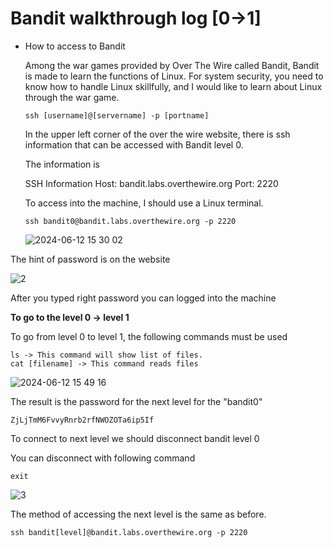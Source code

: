 # Bandit walkthrough log [0->1]

- How to access to Bandit

  Among the war games provided by Over The Wire called Bandit, Bandit is made to learn the functions of Linux. For system security, you need to know how to handle Linux skillfully, and I would like to learn about Linux through the war game.

  

  ```
  ssh [username]@[servername] -p [portname]
  ```

  

  In the upper left corner of the over the wire website, there is ssh information that can be accessed with Bandit level 0.

  

  The information is 

  SSH Information
  Host: bandit.labs.overthewire.org
  Port: 2220

  

  To access into the machine, I should use a Linux terminal.

  ```
  ssh bandit0@bandit.labs.overthewire.org -p 2220
  ```

  ![2024-06-12 15 30 02](https://github.com/Narthy0301/Narthy0301.github.io/assets/172380852/d5760e1b-ec61-4028-a740-f89535363820)

The hint of password is on the website

![2](https://github.com/Narthy0301/Narthy0301.github.io/assets/172380852/aa3bbd26-5520-428d-bca0-35f9c9c1f776)

 After you typed right password you can logged into the machine

**To go to the level 0 -> level 1**

 To go from level 0 to level 1, the following commands must be used

```
ls -> This command will show list of files.
cat [filename] -> This command reads files
```

![2024-06-12 15 49 16](https://github.com/Narthy0301/Narthy0301.github.io/assets/172380852/15091d7b-d081-420c-822d-4e33ca448582)

The result is the password for the next level for the "bandit0"

```
ZjLjTmM6FvvyRnrb2rfNWOZOTa6ip5If
```

To connect to next level we should disconnect bandit level 0

You can disconnect with following command

```
exit
```

![3](https://github.com/Narthy0301/Narthy0301.github.io/assets/172380852/da35dec5-4ffb-408f-8c19-96fa5e89e7e3)

The method of accessing the next level is the same as before.

```
ssh bandit[level]@bandit.labs.overthewire.org -p 2220
```

